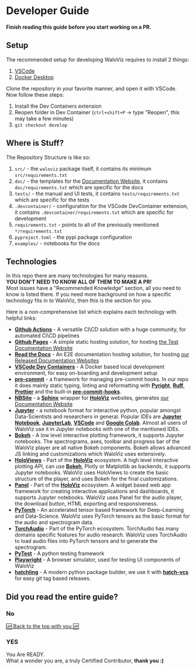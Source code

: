 # Developer Guide

**Finish reading this guide before you start working on a PR.**

## Setup

The recommended setup for developing WaloViz requires to install 2 things:

1. [VSCode](https://code.visualstudio.com/)
2. [Docker Desktop](https://www.docker.com/products/docker-desktop/)

Clone the repository in your favorite manner, and open it with VSCode.  
Now follow these steps:

1. Install the Dev Containers extension
2. Reopen folder in Dev Container (`ctrl+shift+P` -> type "Reopen", this may take a few minutes)
3. `git checkout develop`

## Where is Stuff?

The Repository Structure is like so:

1. `src/` - the `waloviz` package itself, it contains its minimum `src/requirements.txt`
2. `doc/` - the templates for the [Documentation Website](https://waloviz.com), it contains `doc/requirements.txt` which are specific for the docs
3. `tests/` - the manual and UI tests, it contains `tests/requirements.txt` which are specific for the tests
4. `.devcontainer/` - configuration for the VSCode DevContainer extension, it contains `.devcontainer/requirements.txt` which are specific for development
5. `requirements.txt` - points to all of the previously mentioned `*/requirements.txt`
6. `pyproject.toml` - the pypi package configuration
7. `examples/` - notebooks for the docs

## Technologies

In this repo there are many technologies for many reasons.  
**YOU DON'T NEED TO KNOW ALL OF THEM TO MAKE A PR!**  
Most issues have a "Recommended Knowledge" section, all you need to know is listed there. If you need more background on how a specific technology fits in to WaloViz, then this is the section for you.

Here is a non-comprehensive list which explains each technology with helpful links:

- [**Github Actions**](https://docs.github.com/en/actions) - A versatile CI\CD solution with a huge community, for automated CI\CD pipelines
- [**Github Pages**](https://pages.github.com/) - A simple static hosting solution, for hosting [the Test Documentation Website](https://alonkellner.com/waloviz/)
- [**Read the Docs**](https://docs.readthedocs.io/en/stable/) - An E2E documentation hosting solution, for hosting [our Released Documentation Websites](https://waloviz.com/)
- [**VSCode Dev Containers**](https://code.visualstudio.com/docs/devcontainers/containers) - A Docker based local development environment, for easy on-boarding and development setup
- [**pre-commit**](https://pre-commit.com/) - a framework for managing pre-commit hooks. In our repo it does mainly static typing, linting and reformatting with [**Pyright**](https://microsoft.github.io/pyright/#/), [**Ruff**](https://docs.astral.sh/ruff/), [**Prettier**](https://prettier.io/docs/en/) and the built-in [**pre-commit-hooks**](https://github.com/pre-commit/pre-commit-hooks).
- [**NBSite**](https://nbsite.holoviz.org/) - a [**Sphinx**](https://www.sphinx-doc.org/en/master/) wrapper for [**HoloViz**](https://holoviz.org/) websites, generates [our Documentation Website](https://waloviz.com/)
- [**Jupyter**](https://jupyter.org/) - a notebook format for interactive python, popular amongst Data-Scientists and researchers in general. Popular IDEs are [**Jupyter Notebook**](https://jupyter.org/), [**JupyterLab**](https://jupyterlab.readthedocs.io/en/latest/), [**VSCode**](https://code.visualstudio.com/) and [**Google Colab**](https://colab.research.google.com/). Almost all users of WaloViz use it in Jupyter notebooks with one of the mentioned IDEs.
- [**Bokeh**](https://bokeh.org/) - A low level interactive plotting framework, it supports Jupyter notebooks. The spectrograms, axes, toolbar and progress bar of the WaloViz player are all native Bokeh components. Bokeh allows advanced JS linking and customizations which WaloViz uses extensively.
- [**HoloViews**](https://holoviews.org/) - Part of the [**HoloViz**](https://holoviz.org/) ecosystem. A high level interactive plotting API, can use [**Bokeh**](https://bokeh.org/), Plotly or Matplotlib as backends, it supports Jupyter notebooks. WaloViz uses HoloViews to create the basic structure of the player, and uses Bokeh for the final customizations.
- [**Panel**](https://github.com/holoviz/panel) - Part of the [**HoloViz**](https://holoviz.org/) ecosystem. A widget based web app framework for creating interactive applications and dashboards, it supports Jupyter notebooks. WaloViz uses Panel for the audio player, the download button, HTML exporting and responsiveness.
- [**PyTorch**](https://pytorch.org/) - An accelerated tensor based framework for Deep-Learning and Data-Science. WaloViz uses PyTorch tensors as the basic format for the audio and spectrogram data.
- [**TorchAudio**](https://pytorch.org/audio/stable/index.html) - Part of the PyTorch ecosystem. TorchAudio has many domains specific features for audio research. WaloViz uses TorchAudio to load audio files into PyTorch tensors and to generate the spectrogram.
- [**PyTest**](https://docs.pytest.org/en/8.2.x/) - A python testing framework
- [**Playwright**](https://playwright.dev/) - A browser simulator, used for testing UI components of WaloViz
- [**hatchling**](https://hatch.pypa.io/latest/) - A modern python package builder, we use it with [**hatch-vcs**](https://github.com/ofek/hatch-vcs) for easy git tag based releases.

## Did you read the entire guide?

### No

[:up: Back to the top with you :up:](#developer-guide)

### YES

You Are READY.  
What a wonder you are, a truly Certified Contributor, **thank you :)**
